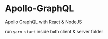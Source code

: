 # Apollo-GraphQL
Apollo GraphQL with React &amp; NodeJS

run `yarn start` inside both client & server folder
